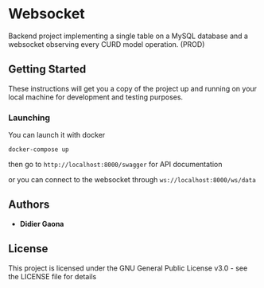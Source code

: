 # Websocket


Backend project implementing a single table on a MySQL database and a websocket observing every CURD model operation. (PROD)

## Getting Started

These instructions will get you a copy of the project up and running on your local machine for development and testing purposes.


### Launching

You can launch it with docker

```
docker-compose up
```

then go to ```http://localhost:8000/swagger``` for API documentation

or you can connect to the websocket through ```ws://localhost:8000/ws/data```

## Authors

* **Didier Gaona**

## License

This project is licensed under the GNU General Public License v3.0 - see the LICENSE file for details
